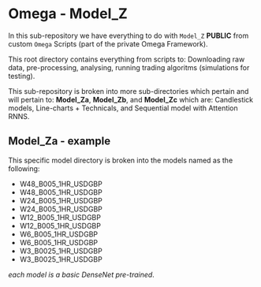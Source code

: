 # Omega - Model_Z
In this sub-repository we have everything to do with ```Model_Z``` **PUBLIC** from custom ```Omega``` Scripts (part of the private Omega Framework). 

This root directory contains everything from scripts to: Downloading raw data, pre-processing, analysing, running trading algoritms (simulations for testing). 

This sub-repository is broken into more sub-directories which pertain and will pertain to: 
**Model_Za**, **Model_Zb**, and **Model_Zc** which are: Candlestick models, Line-charts + Technicals, and Sequential model with Attention RNNS. 

## Model_Za - example
This specific model directory is broken into the models named as the following:
* W48_B005_1HR_USDGBP
* W48_B005_1HR_USDGBP
* W24_B005_1HR_USDGBP
* W24_B005_1HR_USDGBP
* W12_B005_1HR_USDGBP
* W12_B005_1HR_USDGBP
* W6_B005_1HR_USDGBP
* W6_B005_1HR_USDGBP
* W3_B0025_1HR_USDGBP
* W3_B0025_1HR_USDGBP

*each model is a basic DenseNet pre-trained*.
